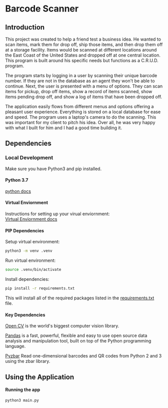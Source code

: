 # Barcode Scanner

## Introduction

This project was created to help a friend test a business idea. He wanted to scan items, mark them for drop off, ship those items, and then drop them off at a storage facility. Items would be scanned at different locations around the East Coast of the United States and dropped off at one central location. This program is built around his specific needs but functions as a C.R.U.D. program. 

The program starts by logging in a user by scanning their unique barcode number. If they are not in the database as an agent they won't be able to continue. Next, the user is presented with a menu of options. They can scan items for pickup, drop off items, show a record of items scanned, show items pending drop off, and show a log of items that have been dropped off.

The application easily flows from different menus and options offering a pleasant user experience. Everything is stored on a local database for ease and speed. The program uses a laptop's camera to do the scanning. This was important for my client to pitch his idea. Over all, he was very happy with what I built for him and I had a good time building it.

## Dependencies
### Local Development

Make sure you have Python3 and pip installed.

#### Python 3.7

[python docs](https://docs.python.org/3/using/unix.html#getting-and-installing-the-latest-version-of-python)

#### Virtual Enviornment

Instructions for setting up your virual enviornment:\
[Virtual Enviornment docs](https://packaging.python.org/guides/installing-using-pip-and-virtual-environments/)

#### PIP Dependencies

Setup virtual environment: 
```bash
python3 -m venv .venv
```

Run virtual environment:
```bash
source .venv/bin/activate
```

Install dependencies:
```bash
pip install -r requirements.txt
```

This will install all of the required packages listed in the [requirements.txt](https://github.com/briansegs/Barcode_Scanning/blob/main/app/requirements.txt) file.

#### Key Dependencies

[Open CV](https://opencv.org/) is the world's biggest computer vision library.

[Pandas](https://pandas.pydata.org/) is a fast, powerful, flexible and easy to use open source data analysis and manipulation tool,
built on top of the Python programming language.

[Pyzbar](https://pypi.org/project/pyzbar/) Read one-dimensional barcodes and QR codes from Python 2 and 3 using the zbar library.

## Using the Application

#### Running the app
```bash
python3 main.py
```